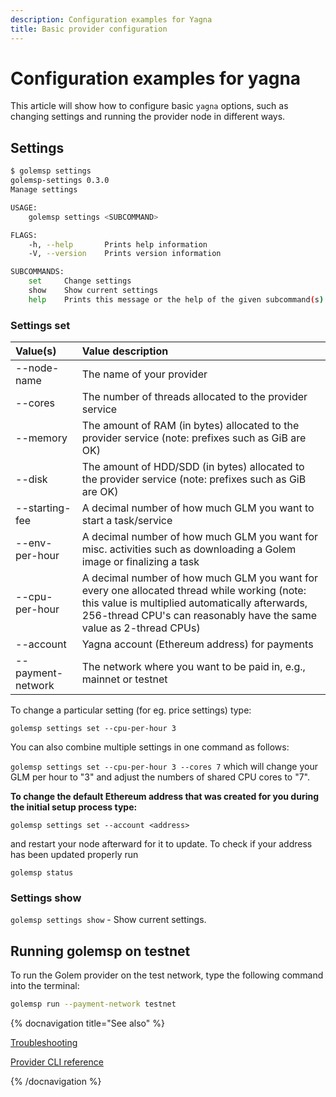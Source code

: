 ```yaml
---
description: Configuration examples for Yagna
title: Basic provider configuration
---
```


# Configuration examples for yagna

This article will show how to configure basic `yagna` options, such as changing settings and running the provider node in different ways.

## Settings

```bash
$ golemsp settings
golemsp-settings 0.3.0
Manage settings

USAGE:
    golemsp settings <SUBCOMMAND>

FLAGS:
    -h, --help       Prints help information
    -V, --version    Prints version information

SUBCOMMANDS:
    set     Change settings
    show    Show current settings
    help    Prints this message or the help of the given subcommand(s)

```

### Settings set

|Value(s)                  |   Value  description  |
|:----------------------|:----------------------------------------|
|--node-name|The name of your provider|
|--cores|The number of threads allocated to the provider service|
|--memory|The amount of RAM (in bytes) allocated to the provider service (note: prefixes such as GiB are OK)|
|--disk|The amount of HDD/SDD (in bytes) allocated to the provider service (note: prefixes such as GiB are OK)|
|--starting-fee|A decimal number of how much GLM you want to start a task/service|
|--env-per-hour|A decimal number of how much GLM you want for misc. activities such as downloading a Golem image or finalizing a task|
|--cpu-per-hour|A decimal number of how much GLM you want for every one allocated thread while working (note: this value is multiplied automatically afterwards, 256-thread CPU's can reasonably have the same value as 2-thread CPUs)|
|--account|Yagna account (Ethereum address) for payments|
|--payment-network|The network where you want to be paid in, e.g., mainnet or testnet|

To change a particular setting (for eg. price settings) type:

`golemsp settings set --cpu-per-hour 3`

You can also combine multiple settings in one command as follows:

`golemsp settings set --cpu-per-hour 3 --cores 7` which will change your GLM per hour to "3" and adjust the numbers of shared CPU cores to "7".

**To change the default Ethereum address that was created for you during the initial setup process type:**

`golemsp settings set --account <address>`

and restart your node afterward for it to update. To check if your address has been updated properly run 

`golemsp status`

### Settings show

`golemsp settings show` - Show current settings.

## Running golemsp on testnet

To run the Golem provider on the test network, type the following command into the terminal:

```bash
golemsp run --payment-network testnet
```

{% docnavigation title="See also" %}

[Troubleshooting](/docs/providers/provider-troubleshooting)

[Provider CLI reference](/docs/providers/yagna-cli-reference)

{% /docnavigation %}





